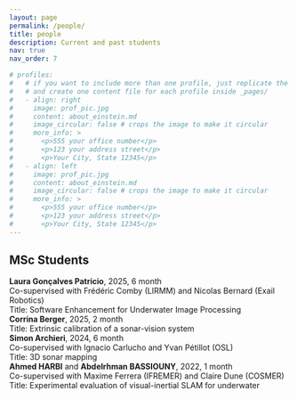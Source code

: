 ```yaml
---
layout: page
permalink: /people/
title: people
description: Current and past students
nav: true
nav_order: 7

# profiles:
#   # if you want to include more than one profile, just replicate the following block
#   # and create one content file for each profile inside _pages/
#   - align: right
#     image: prof_pic.jpg
#     content: about_einstein.md
#     image_circular: false # crops the image to make it circular
#     more_info: >
#       <p>555 your office number</p>
#       <p>123 your address street</p>
#       <p>Your City, State 12345</p>
#   - align: left
#     image: prof_pic.jpg
#     content: about_einstein.md
#     image_circular: false # crops the image to make it circular
#     more_info: >
#       <p>555 your office number</p>
#       <p>123 your address street</p>
#       <p>Your City, State 12345</p>
---
```


## MSc Students

<div>
  <b>Laura Gonçalves Patricio</b>, 2025, 6 month <br>
  Co-supervised with Frédéric Comby (LIRMM) and Nicolas Bernard (Exail Robotics) <br>
  Title: Software Enhancement for Underwater Image Processing
</div>

<div>
  <b>Corrina Berger</b>, 2025, 2 month <br>
  Title: Extrinsic calibration of a sonar-vision system
</div>

<div>
  <b>Simon Archieri</b>, 2024, 6 month <br>
  Co-supervised with Ignacio Carlucho and Yvan Pétillot (OSL) <br>
  Title: 3D sonar mapping
</div>

<div>
  <b>Ahmed HARBI</b> and <b>Abdelrhman BASSIOUNY</b>, 2022, 1 month <br>
  Co-supervised with Maxime Ferrera (IFREMER) and Claire Dune (COSMER) <br>
  Title: Experimental evaluation of visual-inertial SLAM for underwater
</div>